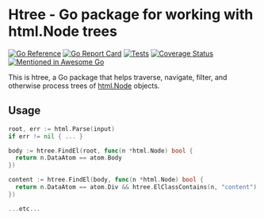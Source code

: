 # Htree - Go package for working with html.Node trees

[![Go Reference](https://pkg.go.dev/badge/github.com/bobg/htree/v2.svg)](https://pkg.go.dev/github.com/bobg/htree/v2)
[![Go Report Card](https://goreportcard.com/badge/github.com/bobg/htree/v2)](https://goreportcard.com/report/github.com/bobg/htree/v2)
[![Tests](https://github.com/bobg/htree/actions/workflows/go.yml/badge.svg)](https://github.com/bobg/htree/actions/workflows/go.yml)
[![Coverage Status](https://coveralls.io/repos/github/bobg/htree/badge.svg?branch=master)](https://coveralls.io/github/bobg/htree?branch=master)
[![Mentioned in Awesome Go](https://awesome.re/mentioned-badge.svg)](https://github.com/avelino/awesome-go)

This is htree,
a Go package that helps traverse, navigate, filter, and otherwise process trees of [html.Node](https://pkg.go.dev/golang.org/x/net/html#Node) objects.

## Usage

```go
root, err := html.Parse(input)
if err != nil { ... }

body := htree.FindEl(root, func(n *html.Node) bool {
  return n.DataAtom == atom.Body
})

content := htree.FindEl(body, func(n *html.Node) bool {
  return n.DataAtom == atom.Div && htree.ElClassContains(n, "content")
})

...etc...
```
